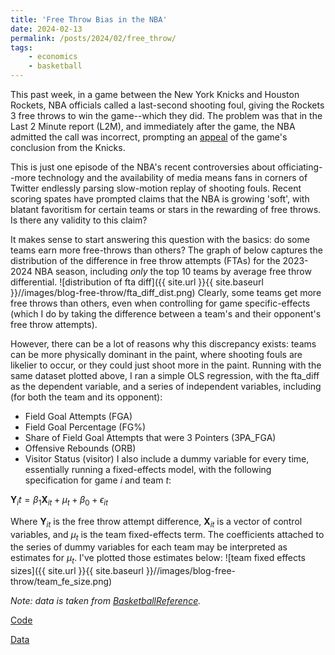 ```yaml
---
title: 'Free Throw Bias in the NBA'
date: 2024-02-13
permalink: /posts/2024/02/free_throw/
tags:
    - economics
    - basketball
---
```

This past week, in a game between the New York Knicks and Houston Rockets, NBA officials called a last-second shooting foul, giving the Rockets 3 free throws to win the game--which they did. The problem was that in the Last 2 Minute report (L2M), and immediately after the game, the NBA admitted the call was incorrect, prompting an [appeal](https://www.nbcsports.com/nba/news/knicks-reportedly-to-protest-last-second-loss-to-rockets) of the game's conclusion from the Knicks.

This is just one episode of the NBA's recent controversies about officiating--more technology and the availability of media means fans in corners of Twitter endlessly parsing slow-motion replay of shooting fouls. Recent scoring spates have prompted claims that the NBA is growing 'soft', with blatant favoritism for certain teams or stars in the rewarding of free throws. Is there any validity to this claim?

It makes sense to start answering this question with the basics: do some teams earn more free-throws than others? The graph of below captures the distribution of the difference in free throw attempts (FTAs) for the 2023-2024 NBA season, including *only* the top 10 teams by average free throw differential.
![distribution of fta diff]({{ site.url }}{{ site.baseurl }}//images/blog-free-throw/fta_diff_dist.png)
Clearly, some teams get more free throws than others, even when controlling for game specific-effects (which I do by taking the difference between a team's and their opponent's free throw attempts).

However, there can be a lot of reasons why this discrepancy exists: teams can be more physically dominant in the paint, where shooting fouls are likelier to occur, or they could just shoot more in the paint. Running with the same dataset plotted above, I ran a simple OLS regression, with the fta_diff as the dependent variable, and a series of independent variables, including (for both the team and its opponent): 
- Field Goal Attempts (FGA)
- Field Goal Percentage (FG%)
- Share of Field Goal Attempts that were 3 Pointers (3PA_FGA)
- Offensive Rebounds (ORB)
- Visitor Status (visitor)
I also include a dummy variable for every time, essentially running a fixed-effects model, with the following specification for game $i$ and team $t$:

$\mathbf{Y}_it = \beta_1 \mathbf{X}_{it} + \mu_t + \beta_0 + \epsilon_{it}$

Where $\mathbf{Y}_{it}$ is the free throw attempt difference, $\mathbf{X}_{it}$ is a vector of control variables, and $\mu_t$ is the team fixed-effects term. The coefficients attached to the series of dummy variables for each team may be interpreted as estimates for $\mu_t$. I've plotted those estimates below:
![team fixed effects sizes]({{ site.url }}{{ site.baseurl }}//images/blog-free-throw/team_fe_size.png)

*Note: data is taken from [BasketballReference](https://www.basketball-reference.com/).*

[Code](https://github.com/dkposthumus/danielposthumus.github.io/tree/master/_posts/free_throw_2024/code)

[Data](https://github.com/dkposthumus/danielposthumus.github.io/tree/master/_posts/free_throw_2024)